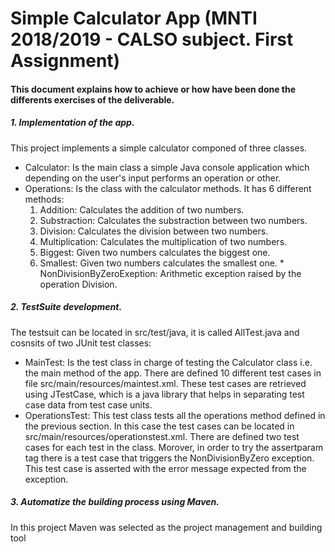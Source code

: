 # Simple Calculator App (MNTI 2018/2019 -  CALSO subject. First Assignment) 

#### This document explains how to achieve or how have been done the differents exercises of the deliverable.

##### 1. Implementation of the app.
This project implements a simple calculator componed of three classes.
   * Calculator: Is the main class a simple Java console application which depending on the user's input performs an operation or other.
   * Operations: Is the class with the calculator methods. It has 6 different methods:
        1. Addition: Calculates the addition of two numbers.
        2. Substraction: Calculates the substraction between two numbers.
        3. Division: Calculates the division between two numbers.
        4. Multiplication: Calculates the multiplication of two numbers.
        5. Biggest: Given two numbers calculates the biggest one.
        6. Smallest: Given two numbers calculates the smallest one.
    * NonDivisionByZeroExeption: Arithmetic exception raised by the operation Division.
    
##### 2. TestSuite development.
The testsuit can be located in src/test/java, it is called AllTest.java and cosnsits of two JUnit test classes:
   * MainTest: Is the test class in charge of testing the Calculator class i.e. the main method of the app. There are defined 10 different test cases in file src/main/resources/maintest.xml. These test cases are retrieved using JTestCase, which is a java library that helps in separating test case data from test case units.
   * OperationsTest: This test class tests all the operations method defined in the previous section. In this case the test cases can be located in src/main/resources/operationstest.xml. There are defined two test cases for each test in the class. Morover, in order to try the assertparam tag there is a test case that triggers the NonDivisionByZero exception. This test case is asserted with the error message expected from the exception.
##### 3. Automatize the building process using Maven.
In this project Maven was selected as the project management and building tool
